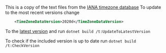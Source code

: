 This is a copy of the text files from the [IANA timezone database](https://www.iana.org/time-zones) To update to the most recent versions change
```xml
    <TimeZoneDataVersion>2020d</TimeZoneDataVersion>
```
To the [latest version](https://data.iana.org/time-zones/tzdb/version) and run `dotnet build /t:UpdateToLatestVersion`

To check if the included version is up to date run `dotnet build /t:CheckVersion`
